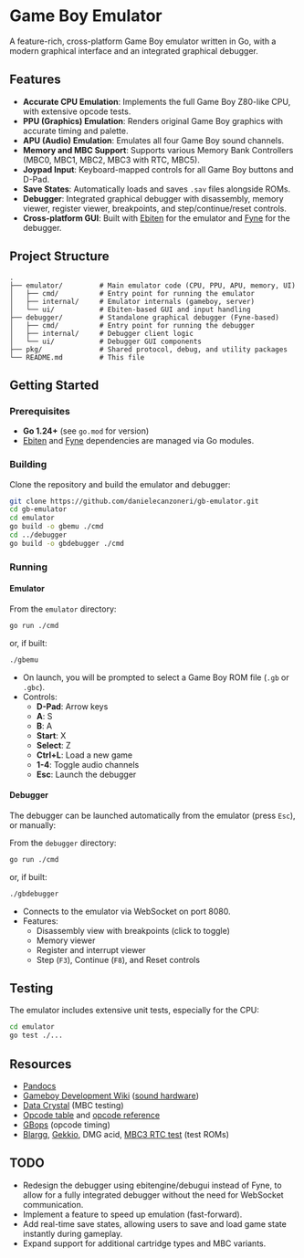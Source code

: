 # Game Boy Emulator

A feature-rich, cross-platform Game Boy emulator written in Go, with a modern graphical interface and an integrated graphical debugger.

## Features

- **Accurate CPU Emulation**: Implements the full Game Boy Z80-like CPU, with extensive opcode tests.
- **PPU (Graphics) Emulation**: Renders original Game Boy graphics with accurate timing and palette.
- **APU (Audio) Emulation**: Emulates all four Game Boy sound channels.
- **Memory and MBC Support**: Supports various Memory Bank Controllers (MBC0, MBC1, MBC2, MBC3 with RTC, MBC5).
- **Joypad Input**: Keyboard-mapped controls for all Game Boy buttons and D-Pad.
- **Save States**: Automatically loads and saves `.sav` files alongside ROMs.
- **Debugger**: Integrated graphical debugger with disassembly, memory viewer, register viewer, breakpoints, and step/continue/reset controls.
- **Cross-platform GUI**: Built with [Ebiten](https://ebiten.org/) for the emulator and [Fyne](https://fyne.io/) for the debugger.

## Project Structure

```
.
├── emulator/         # Main emulator code (CPU, PPU, APU, memory, UI)
│   ├── cmd/          # Entry point for running the emulator
│   ├── internal/     # Emulator internals (gameboy, server)
│   └── ui/           # Ebiten-based GUI and input handling
├── debugger/         # Standalone graphical debugger (Fyne-based)
│   ├── cmd/          # Entry point for running the debugger
│   ├── internal/     # Debugger client logic
│   └── ui/           # Debugger GUI components
├── pkg/              # Shared protocol, debug, and utility packages
└── README.md         # This file
```

## Getting Started

### Prerequisites

- **Go 1.24+** (see `go.mod` for version)
- [Ebiten](https://ebiten.org/) and [Fyne](https://fyne.io/) dependencies are managed via Go modules.

### Building

Clone the repository and build the emulator and debugger:

```sh
git clone https://github.com/danielecanzoneri/gb-emulator.git
cd gb-emulator
cd emulator
go build -o gbemu ./cmd
cd ../debugger
go build -o gbdebugger ./cmd
```

### Running

#### Emulator

From the `emulator` directory:

```sh
go run ./cmd
```
or, if built:
```sh
./gbemu
```

- On launch, you will be prompted to select a Game Boy ROM file (`.gb` or `.gbc`).
- Controls:
  - **D-Pad**: Arrow keys
  - **A**: S
  - **B**: A
  - **Start**: X
  - **Select**: Z
  - **Ctrl+L**: Load a new game
  - **1-4**: Toggle audio channels
  - **Esc**: Launch the debugger

#### Debugger

The debugger can be launched automatically from the emulator (press `Esc`), or manually:

From the `debugger` directory:

```sh
go run ./cmd
```
or, if built:
```sh
./gbdebugger
```

- Connects to the emulator via WebSocket on port 8080.
- Features:
  - Disassembly view with breakpoints (click to toggle)
  - Memory viewer
  - Register and interrupt viewer
  - Step (`F3`), Continue (`F8`), and Reset controls

## Testing

The emulator includes extensive unit tests, especially for the CPU:

```sh
cd emulator
go test ./...
```

## Resources

- [Pandocs](https://gbdev.io/pandocs/OAM.html)
- [Gameboy Development Wiki](https://gbdev.gg8.se/wiki/articles/Main_Page) ([sound hardware](https://gbdev.gg8.se/wiki/articles/Gameboy_sound_hardware))
- [Data Crystal](https://datacrystal.tcrf.net/wiki/Data_Crystal) (MBC testing)
- [Opcode table](https://gbdev.io/gb-opcodes/optables/) and [opcode reference](https://rgbds.gbdev.io/docs/v0.9.2/gbz80.7)
- [GBops](https://izik1.github.io/gbops/) (opcode timing)
- [Blargg](https://github.com/retrio/gb-test-roms), [Gekkio](https://github.com/Gekkio/mooneye-test-suite), DMG acid, [MBC3 RTC test](https://github.com/aaaaaa123456789/rtc3test) (test ROMs)

## TODO

- Redesign the debugger using ebitengine/debugui instead of Fyne, to allow for a fully integrated debugger without the need for WebSocket communication.
- Implement a feature to speed up emulation (fast-forward).
- Add real-time save states, allowing users to save and load game state instantly during gameplay.
- Expand support for additional cartridge types and MBC variants.
